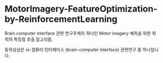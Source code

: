 # MotorImagery-FeatureOptimization-by-ReinforcementLearning
Brain computer interface 관련 연구주제의 하나인 Motor imagery 예측을 위한 최적의 특징점 추출 알고리즘.

동작상상은 뇌-컴퓨터 인터페이스 (brain-computer interface) 관련연구 중 하나입니다. 
